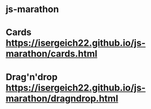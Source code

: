 # js-marathon

# Cards https://isergeich22.github.io/js-marathon/cards.html
# Drag'n'drop https://isergeich22.github.io/js-marathon/dragndrop.html

